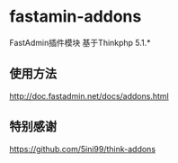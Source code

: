# fastamin-addons
FastAdmin插件模块 基于Thinkphp 5.1.*

## 使用方法
http://doc.fastadmin.net/docs/addons.html

## 特别感谢
https://github.com/5ini99/think-addons